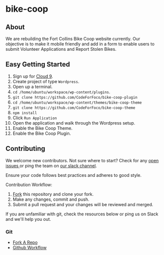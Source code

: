 # bike-coop

## About

We are rebuilding the Fort Collins Bike Coop website currently. Our objective is to make it mobile friendly and add in a form to enable users to submit Volunteer Applications and Report Stolen Bikes.

## Easy Getting Started

1. Sign up for [Cloud 9](https://c9.io/).
1. Create project of type `Wordpress`.
1. Open up a terminal.
1. `cd /home/ubuntu/workspace/wp-content/plugins`.
1. `git clone https://github.com/CodeForFoco/bike-coop-plugin`
1. `cd /home/ubuntu/workspace/wp-content/themes/bike-coop-theme`
1. `git clone https://github.com/CodeForFoco/bike-coop-theme`
1. `npm install`
1. Click `Run Application`
1. Open the application and walk through the Wordpress setup.
1. Enable the Bike Coop Theme.
1. Enable the Bike Coop Plugin.

## Contributing

We welcome new contributors. Not sure where to start? Check for any [open issues ](https://github.com/CodeForFoco/bike-coop/issues) or ping the team on [our slack channel](https://codeforfoco.slack.com/).

Ensure your code follows best practices and adheres to good style.

Contribution Workflow:

1. [Fork](https://help.github.com/articles/fork-a-repo/) this repository and clone your fork.
1. Make any changes, commit and push.
1. Submit a pull request and your changes will be reviewed and merged.

If you are unfamiliar with git, check the resources below or ping us on Slack and we'll help you out.

### Git

- [Fork A Repo](https://help.github.com/articles/fork-a-repo/)
- [Github Workflow](https://guides.github.com/introduction/flow/)
